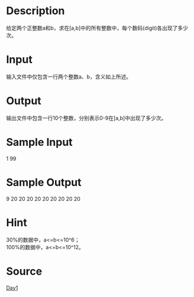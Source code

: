 
# Description

<div class="content">	给定两个正整数a和b，求在[a,b]中的所有整数中，每个数码(digit)各出现了多少次。
</div>

# Input

<div class="content">	输入文件中仅包含一行两个整数a、b，含义如上所述。
</div>

# Output

<div class="content">	输出文件中包含一行10个整数，分别表示0-9在[a,b]中出现了多少次。
</div>

# Sample Input

<div class="content"><span class="sampledata">	1 99<br/>
</span></div>

# Sample Output

<div class="content"><span class="sampledata">	9 20 20 20 20 20 20 20 20 20<br/>
</span></div>

# Hint

<div class="content"><p>	30%的数据中，a&lt;=b&lt;=10^6；<br/>
	100%的数据中，a&lt;=b&lt;=10^12。<br/>
</p></div>

# Source

<div class="content"><p><a href="problemset.php?search=Day1">Day1</a></p></div>

